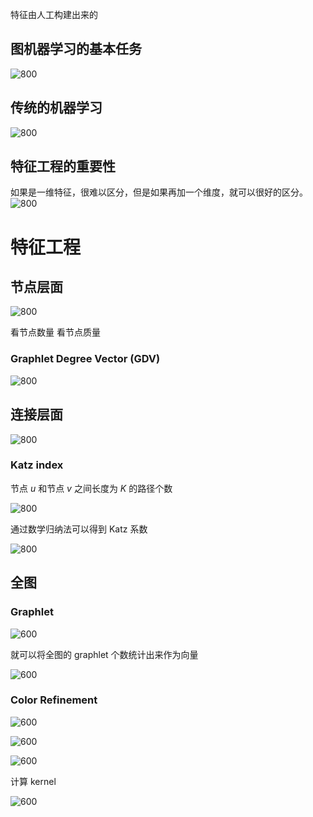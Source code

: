 特征由人工构建出来的

## 图机器学习的基本任务
![800](2%20传统图机器学习的特征工程/image-20240620010322295.png)

## 传统的机器学习
![800](2%20传统图机器学习的特征工程/image-20240620101510054.png)

## 特征工程的重要性
如果是一维特征，很难以区分，但是如果再加一个维度，就可以很好的区分。
![800](2%20传统图机器学习的特征工程/image-20240620101740620.png)

# 特征工程
## 节点层面
![800](2%20传统图机器学习的特征工程/image-20240620102331146.png)

看节点数量
看节点质量

### Graphlet Degree Vector  (GDV)
![800](2%20传统图机器学习的特征工程/image-20240620103749052.png)

## 连接层面
![800](2%20传统图机器学习的特征工程/image-20240620104230690.png)

### Katz index
节点 $u$ 和节点 $v$ 之间长度为 $K$ 的路径个数

![800](2%20传统图机器学习的特征工程/image-20240620110054750.png)

通过数学归纳法可以得到 Katz 系数

![800](2%20传统图机器学习的特征工程/image-20240620110420923.png)

## 全图
### Graphlet

![600](2%20传统图机器学习的特征工程/image-20240620112403849.png)

就可以将全图的 graphlet 个数统计出来作为向量

![600](2%20传统图机器学习的特征工程/image-20240620112609804.png)

### Color Refinement

![600](2%20传统图机器学习的特征工程/image-20240620113049874.png)

![600](2%20传统图机器学习的特征工程/image-20240620143546061.png)

![600](2%20传统图机器学习的特征工程/image-20240620143641212.png)

计算 kernel

![600](2%20传统图机器学习的特征工程/image-20240620143654973.png)

